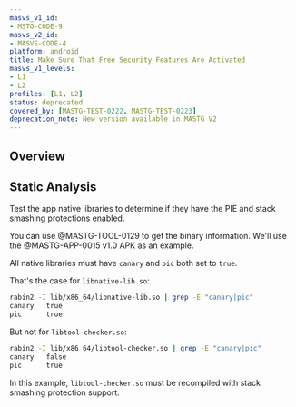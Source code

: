 ```yaml
---
masvs_v1_id:
- MSTG-CODE-9
masvs_v2_id:
- MASVS-CODE-4
platform: android
title: Make Sure That Free Security Features Are Activated
masvs_v1_levels:
- L1
- L2
profiles: [L1, L2]
status: deprecated
covered_by: [MASTG-TEST-0222, MASTG-TEST-0223]
deprecation_note: New version available in MASTG V2
---
```


## Overview

## Static Analysis

Test the app native libraries to determine if they have the PIE and stack smashing protections enabled.

You can use @MASTG-TOOL-0129 to get the binary information. We'll use the @MASTG-APP-0015 v1.0 APK as an example.

All native libraries must have `canary` and `pic` both set to `true`.

That's the case for `libnative-lib.so`:

```sh
rabin2 -I lib/x86_64/libnative-lib.so | grep -E "canary|pic"
canary   true
pic      true
```

But not for `libtool-checker.so`:

```sh
rabin2 -I lib/x86_64/libtool-checker.so | grep -E "canary|pic"
canary   false
pic      true
```

In this example, `libtool-checker.so` must be recompiled with stack smashing protection support.
